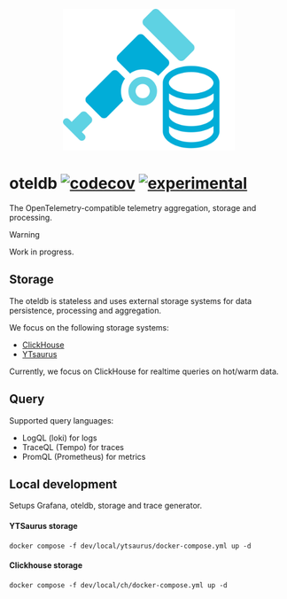 <p align="center">
<img height="256" src="logo.svg" alt="oteldb svg logo">
</p>

# oteldb [![codecov](https://img.shields.io/codecov/c/github/go-faster/oteldb?label=cover)](https://codecov.io/gh/go-faster/oteldb) [![experimental](https://img.shields.io/badge/-experimental-blueviolet)](https://go-faster.org/docs/projects/status#experimental)

The OpenTelemetry-compatible telemetry aggregation, storage and processing.

> [!WARNING]  
> Work in progress.

## Storage

The oteldb is stateless and uses external storage systems for data persistence, processing and aggregation.

We focus on the following storage systems:
- [ClickHouse](https://clickhouse.com/)
- [YTsaurus](https://ytsaurus.tech/)

Currently, we focus on ClickHouse for realtime queries on hot/warm data.

## Query

Supported query languages:
- LogQL (loki) for logs
- TraceQL (Tempo) for traces
- PromQL (Prometheus) for metrics

## Local development

Setups Grafana, oteldb, storage and trace generator.

#### YTSaurus storage

```shell
docker compose -f dev/local/ytsaurus/docker-compose.yml up -d
```

#### Clickhouse storage

```shell
docker compose -f dev/local/ch/docker-compose.yml up -d
```
